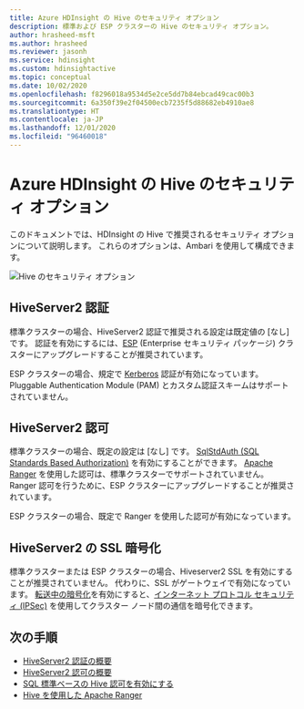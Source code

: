 ```yaml
---
title: Azure HDInsight の Hive のセキュリティ オプション
description: 標準および ESP クラスターの Hive のセキュリティ オプション。
author: hrasheed-msft
ms.author: hrasheed
ms.reviewer: jasonh
ms.service: hdinsight
ms.custom: hdinsightactive
ms.topic: conceptual
ms.date: 10/02/2020
ms.openlocfilehash: f8296018a9534d5e2ce5dd7b84ebcad49cac00b3
ms.sourcegitcommit: 6a350f39e2f04500ecb7235f5d88682eb4910ae8
ms.translationtype: HT
ms.contentlocale: ja-JP
ms.lasthandoff: 12/01/2020
ms.locfileid: "96460018"
---
```

# <a name="security-options-for-hive-in-azure-hdinsight"></a>Azure HDInsight の Hive のセキュリティ オプション

このドキュメントでは、HDInsight の Hive で推奨されるセキュリティ オプションについて説明します。 これらのオプションは、Ambari を使用して構成できます。

![Hive のセキュリティ オプション](./media/hdinsight-security-options-for-hive/security-options-hive.png "Hive のセキュリティ オプション")

## <a name="hiveserver2-authentication"></a>HiveServer2 認証

標準クラスターの場合、HiveServer2 認証で推奨される設定は既定値の [なし] です。 認証を有効にするには、[ESP](../domain-joined/hdinsight-security-overview.md) (Enterprise セキュリティ パッケージ) クラスターにアップグレードすることが推奨されています。 

ESP クラスターの場合、規定で [Kerberos](https://web.mit.edu/Kerberos/) 認証が有効になっています。 Pluggable Authentication Module (PAM) とカスタム認証スキームはサポートされていません。

## <a name="hiveserver2-authorization"></a>HiveServer2 認可

標準クラスターの場合、既定の設定は [なし] です。 [SqlStdAuth (SQL Standards Based Authorization)](https://cwiki.apache.org/confluence/display/Hive/SQL+Standard+based+hive+authorization) を有効にすることができます。 [Apache Ranger](https://ranger.apache.org/) を使用した認可は、標準クラスターでサポートされていません。 Ranger 認可を行うために、ESP クラスターにアップグレードすることが推奨されています。 

ESP クラスターの場合、既定で Ranger を使用した認可が有効になっています。 


## <a name="ssl-encryption-for-hiveserver2"></a>HiveServer2 の SSL 暗号化

標準クラスターまたは ESP クラスターの場合、Hiveserver2 SSL を有効にすることが推奨されていません。 代わりに、SSL がゲートウェイで有効になっています。 [転送中の暗号化](../domain-joined/encryption-in-transit.md)を有効にすると、[インターネット プロトコル セキュリティ (IPSec)](https://en.wikipedia.org/wiki/IPsec) を使用してクラスター ノード間の通信を暗号化できます。


## <a name="next-steps"></a>次の手順
* [HiveServer2 認証の概要](https://cwiki.apache.org/confluence/display/Hive/Setting+up+HiveServer2#SettingUpHiveServer2-Authentication/SecurityConfiguration)
* [HiveServer2 認可の概要](https://cwiki.apache.org/confluence/display/Hive/LanguageManual+Authorization)
* [SQL 標準ベースの Hive 認可を有効にする](https://community.cloudera.com/t5/Community-Articles/Getting-started-with-SQLStdAuth/ta-p/244263)
* [Hive を使用した Apache Ranger](../domain-joined/apache-domain-joined-run-hive.md)
